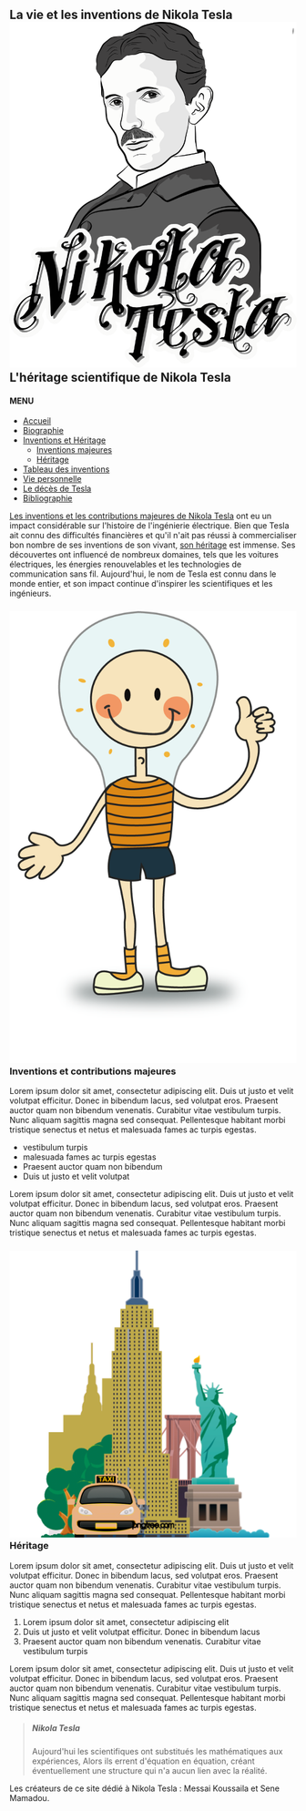 ## La vie et les inventions de Nikola Tesla![Nikola Tesla](../Images/logo.png)L'héritage scientifique de Nikola Tesla

#### MENU

- [Accueil](index.html)
- [Biographie](page1.html)
- [Inventions et Héritage](page2.html)
  - [Inventions majeures](#inventions)
  - [Héritage](#heritage)
- [Tableau des inventions](page3.html)
- [Vie personnelle](page4.html)
- [Le décès de Tesla](page5.html)
- [Bibliographie](bibliographie.html)

[Les inventions et les contributions majeures de Nikola Tesla](#inventions) ont eu un impact considérable sur l'histoire de l'ingénierie électrique. Bien que Tesla ait connu des difficultés financières et qu'il n'ait pas réussi à commercialiser bon nombre de ses inventions de son vivant, [son héritage](#heritage) est immense. Ses découvertes ont influencé de nombreux domaines, tels que les voitures électriques, les énergies renouvelables et les technologies de communication sans fil. Aujourd'hui, le nom de Tesla est connu dans le monde entier, et son impact continue d'inspirer les scientifiques et les ingénieurs.

### ![Inventions et contributions majeures](../images/inventions.png)Inventions et contributions majeures

Lorem ipsum dolor sit amet, consectetur adipiscing elit. Duis ut justo et velit volutpat efficitur. Donec in bibendum lacus, sed volutpat eros. Praesent auctor quam non bibendum venenatis. Curabitur vitae vestibulum turpis. Nunc aliquam sagittis magna sed consequat. Pellentesque habitant morbi tristique senectus et netus et malesuada fames ac turpis egestas.

+ vestibulum turpis
+ malesuada fames ac turpis egestas
+ Praesent auctor quam non bibendum
+ Duis ut justo et velit volutpat

Lorem ipsum dolor sit amet, consectetur adipiscing elit. Duis ut justo et velit volutpat efficitur. Donec in bibendum lacus, sed volutpat eros. Praesent auctor quam non bibendum venenatis. Curabitur vitae vestibulum turpis. Nunc aliquam sagittis magna sed consequat. Pellentesque habitant morbi tristique senectus et netus et malesuada fames ac turpis egestas.

### ![heritage](../images/heritage.png)Héritage


Lorem ipsum dolor sit amet, consectetur adipiscing elit. Duis ut justo et velit volutpat efficitur. Donec in bibendum lacus, sed volutpat eros. Praesent auctor quam non bibendum venenatis. Curabitur vitae vestibulum turpis. Nunc aliquam sagittis magna sed consequat. Pellentesque habitant morbi tristique senectus et netus et malesuada fames ac turpis egestas.

1. Lorem ipsum dolor sit amet, consectetur adipiscing elit
7. Duis ut justo et velit volutpat efficitur. Donec in bibendum lacus
6. Praesent auctor quam non bibendum venenatis. Curabitur vitae vestibulum turpis

Lorem ipsum dolor sit amet, consectetur adipiscing elit. Duis ut justo et velit volutpat efficitur. Donec in bibendum lacus, sed volutpat eros. Praesent auctor quam non bibendum venenatis. Curabitur vitae vestibulum turpis. Nunc aliquam sagittis magna sed consequat. Pellentesque habitant morbi tristique senectus et netus et malesuada fames ac turpis egestas.

> ##### Nikola Tesla
> Aujourd'hui les scientifiques ont substitués les
> mathématiques aux expériences, Alors ils errent
> d'équation en équation, créant éventuellement une
> structure qui n'a aucun lien avec la réalité.

Les créateurs de ce site dédié à Nikola Tesla : Messai Koussaila et Sene Mamadou.
